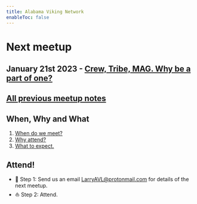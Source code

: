 ```yaml
---
title: Alabama Viking Network
enableToc: false
---
```


# Next meetup
## January 21st 2023 - [Crew, Tribe, MAG. Why be a part of one?](meetups/why_groups.md)

## [All previous meetup notes](calendar.md)

## When, Why and What

1. [When do we meet?](calendar)
2. [Why attend?](why)
3. [What to expect.](meetings)

## Attend!
- 🎯 Step 1: Send us an email LarryAVL@protonmail.com for details of the next meetup.
- ⛵ Step 2: Attend.